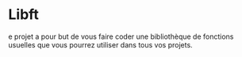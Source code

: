 # Libft
e projet a pour but de vous faire coder une bibliothèque de fonctions usuelles que vous pourrez utiliser dans tous vos projets.
